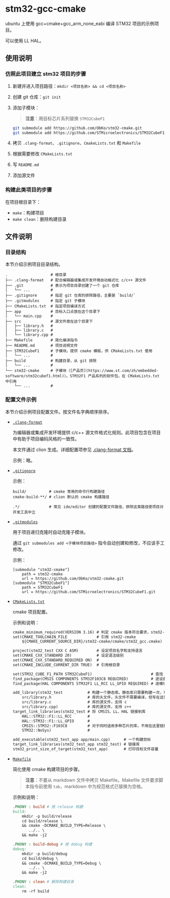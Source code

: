 ﻿# stm32-gcc-cmake

ubuntu 上使用 gcc+cmake+gcc_arm_none_eabi 编译 STM32 项目的示例项目。

可以使用 LL HAL。

## 使用说明

### 仿照此项目建立 stm32 项目的步骤

1. 新建并进入项目路径：```mkdir <项目名称> && cd <项目名称>```
2. 创建 git 仓库：```git init```
3. 添加子模块：

   > **注意**：用目标芯片系列替换 `STM32CubeF1`

   ```bash
   git submodule add https://github.com/ObKo/stm32-cmake.git
   git submodule add https://github.com/STMicroelectronics/STM32CubeF1.git
   ```

4. 拷贝 `.clang-format`、`.gitignore`、`CmakeLists.txt` 和 `Makefile`
5. 根据需要修改 `CMakeLists.txt`
6. 写 `README.md`
7. 添加源文件

### 构建此类项目的步骤

在项目根目录下：

- `make`：构建项目
- `make clean`：删除构建目录

## 文件说明

### 目录结构

本节介绍示例项目目录结构。

```raw
.                   # 根目录
├── .clang-format   # 配合编辑器或集成开发环境自动格式化 c/c++ 源文件
├── .git            # 表示为项目目录创建了一个 git 仓库
│   └── ...         #
├── .gitignore      # 指定 git 仓库的排除路径，主要是 `build/`
├── .gitmodules     # 指定 git 子模块
├── CMakeLists.txt  # 指定项目编译方式
├── app             # 目标入口点放在这个目录下
│   └── main.cpp    #
├── src             # 源文件放在这个目录下
│   ├── library.h   #
│   ├── library.c   #
│   └── library.cpp #
├── Makefile        # 简化编译指令
├── README.md       # 项目说明文件
├── STM32CubeF1     # 子模块。提供 cmake 模板，供 CMakeLists.txt 使用
│   └── ...         #
├── build           # 构建目录，从 git 排除
│   └── ...         #
└── stm32-cmake     # 子模块（[产品页](https://www.st.com/zh/embedded-software/stm32cubef1.html)）。STM32F1 产品系列的软件包，在 CMakeLists.txt 中引用
    └── ...         #
```

### 配置文件示例

本节介绍示例项目配置文件。按文件名字典顺序排序。

- [`.clang-format`](.clang-format)

  为编辑器或集成开发环境提供 c/c++ 源文件格式化规则。此项目包含在项目中有助于项目编码风格的一致性。

  本文件通过 clion 生成。详细配置项参见 [.clang-format 文档](https://clang.llvm.org/docs/ClangFormat.html)。

  示例：略。

- [`.gitignore`](.gitignore)

  示例：

  ```.gitignore
  build/          # cmake 常用的命令行构建路径
  cmake-build-**/ # clion 默认的 cmake 构建路径

  .*/             # 常见 ide/editor 创建的配置文件路径，排除这类路径使项目对开发工具中立
  ```

- [`.gitmodules`](.gitmodules)

  用于项目递归克隆时自动克隆子模块。

  通过 `git submodules add <子模块项目路径>` 指令自动创建和修改，不应该手工修改。

  示例：

  ```.gitmodules
  [submodule "stm32-cmake"]
      path = stm32-cmake
      url = https://github.com/ObKo/stm32-cmake.git
  [submodule "STM32CubeF1"]
      path = STM32CubeF1
      url = https://github.com/STMicroelectronics/STM32CubeF1.git
  ```

- [`CMakeLists.txt`](CMakeLists.txt)

  cmake 项目配置。

  示例和说明：

  ```CMakeLists.txt
  cmake_minimum_required(VERSION 3.16) # 判定 cmake 版本符合要求，stm32-cmake 模块本身要求至少 3.16
  set(CMAKE_TOOLCHAIN_FILE             # 引用 stm32-cmake
      ${CMAKE_CURRENT_SOURCE_DIR}/stm32-cmake/cmake/stm32_gcc.cmake)

  project(stm32_test CXX C ASM)        # 设定项目名字和支持语言
  set(CMAKE_CXX_STANDARD 20)           # 设定语法级别
  set(CMAKE_CXX_STANDARD_REQUIRED ON)  #
  set(CMAKE_INCLUDE_CURRENT_DIR TRUE)  # 引用根目录

  set(STM32_CUBE_F1_PATH STM32CubeF1)                          # 查找 STMCubeF1 库
  find_package(CMSIS COMPONENTS STM32F103C8 REQUIRED)          # 逐设备引用 CMSIS
  find_package(HAL COMPONENTS STM32F1 LL_RCC LL_GPIO REQUIRED) # 逐模块引用 HAL

  add_library(stm32_test           # 构建一个静态库。静态库只需要构建一次，可以在多个目标之间复用
      src/library.h                # 库的头文件，头文件不需要编译，但写在这里 VSCode + CMake 插件才会为其提供正确的高亮和跳转
      src/library.c                # 库的源文件，支持 c
      src/library.cpp)             # 库的源文件，支持 c++
  target_link_libraries(stm32_test # 将 CMSIS、LL、HAL 链接到库
      HAL::STM32::F1::LL_RCC       #
      HAL::STM32::F1::LL_GPIO      #
      CMSIS::STM32::F103C8         # 对于同时适用多种芯片的库，不用在这里链接芯片相关库
      STM32::NoSys)                #

  add_executable(stm32_test_app app/main.cpp)      # 一个构建目标
  target_link_libraries(stm32_test_app stm32_test) # 链接库
  stm32_print_size_of_target(stm32_test_app)       # 打印目标文件容量
  ```

- [`Makefile`](Makefile)

  简化使用 cmake 构建项目的步骤。

  > **注意**：不要从 markdown 文件中拷贝 Makefile。Makefile 文件要求脚本指令前使用 `tab`，markdown 中为规范格式已替换为空格。

  示例和说明：

  ```Makefile
  .PHONY : build # 按 release 构建
  build:
      mkdir -p build/release
      cd build/release \
      && cmake -DCMAKE_BUILD_TYPE=Release \
         ../.. \
      && make -j2

  .PHONY : build-debug # 按 debug 构建
  debug:
      mkdir -p build/debug
      cd build/debug \
      && cmake -DCMAKE_BUILD_TYPE=Debug \
         ../.. \
      && make -j2

  .PHONY : clean # 删除构建目录
  clean:
      rm -rf build
  ```
